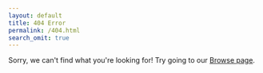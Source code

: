 ```yaml
---
layout: default
title: 404 Error
permalink: /404.html
search_omit: true
---
```


<script>
var all_docs = [];
function redirectToCorrectPage() {
  {% for doc in site.documents %}
    all_docs.push("{{ site.baseurl }}{{ doc.url }}");
  {% endfor %}
  console.log(all_docs);
  var url = window.location.toString();
  if (url.slice(-1) === "/") {
    url = url.slice(0, -1);
  }
  console.log(url);
  
  // temporary, due to a specific situation
  var urls_to_handle = {
    'http://www.opendatapolicies.org/Austin,TX(2013)': 'http://www.opendatapolicies.org/doc/austin-tx-2013-08-26/',
    'http://www.opendatapolicies.org/Cincinnati,OH(20/?q=cincinnati': 'http://www.opendatapolicies.org/doc/cincinnati-oh-2014-05-29/',
    'http://www.opendatapolicies.org/Denton,%20TX%20(2015/?q=denton': 'http://www.opendatapolicies.org/doc/denton-tx-2015-02-09/'
  }
  if (url in urls_to_handle) {
    console.log('before page redirect');
    window.location = urls_to_handle[url];
    console.log('after page redirect');
  }
  
  var year_re = /http.+\d{4}$/;
  if (year_re.test(url)) {
    matching_urls = [];
    for (var i = 0; i < all_docs.length; i++) {
      if (all_docs[i].includes(url)) {
        matching_urls.push(all_docs[i]);
      }
    }
    console.log(matching_urls);
    if (matching_urls.length === 1) {
      window.location = matching_urls[0];
    } else if (matching_urls.length > 1) {
      // replace this with the state page
      window.location = 'http://www.opendatapolicies.org/browse/'
    } else {
      window.location = 'http://www.opendatapolicies.org/browse/';
    }
  }
}
window.onload = redirectToCorrectPage;
</script>

Sorry, we can't find what you're looking for! Try going to our [Browse page](http://www.opendatapolicies.org/browse/).
